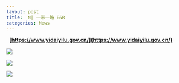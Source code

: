 ```yaml
---
layout: post
title:  N| 一带一路 B&R
categories: News
---
```

 
**[https://www.yidaiyilu.gov.cn/](https://www.yidaiyilu.gov.cn/)**

![](https://timgsa.baidu.com/timg?image&quality=80&size=b9999_10000&sec=1496772841336&di=2dfb7d54a1e1a662bc5866a8b2c28bd7&imgtype=0&src=http%3A%2F%2Ff1.diyitui.com%2F56%2Feb%2Fc5%2F2b%2Fd3%2F90%2Fab%2Ffd%2F16%2Fbe%2F6b%2F25%2Faf%2Fe3%2Fed%2F29.jpg)

![](https://timgsa.baidu.com/timg?image&quality=80&size=b9999_10000&sec=1496772542084&di=155f0909ac20b2e7e325b8ca1ec4d40d&imgtype=0&src=http%3A%2F%2Fi.ce.cn%2Fce%2Fxwzx%2Fgnsz%2Fgdxw%2F201705%2F12%2FW020170512349578954247.jpg)

![](http://politics.people.com.cn/NMediaFile/2017/0502/MAIN201705021033000098761941153.jpg)
